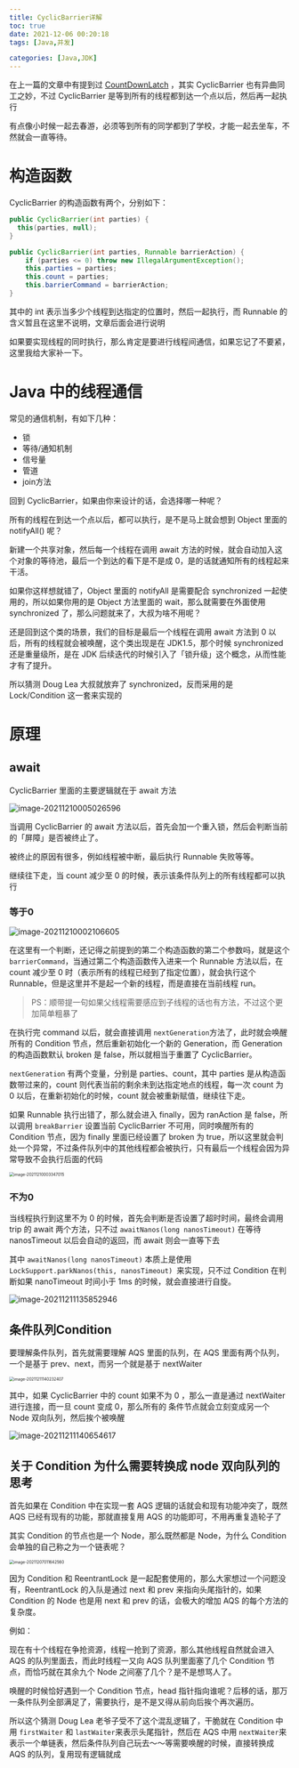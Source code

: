 ```yaml
---
title: CyclicBarrier详解
toc: true
date: 2021-12-06 00:20:18
tags: [Java,并发]

categories: [Java,JDK]
---
```

在上一篇的文章中有提到过 [CountDownLatch](https://somersames.xyz/2021/12/04/CountDownLatch%E8%AF%A6%E8%A7%A3/) ，其实 CyclicBarrier 也有异曲同工之妙，不过 CyclicBarrier 是等到所有的线程都到达一个点以后，然后再一起执行

有点像小时候一起去春游，必须等到所有的同学都到了学校，才能一起去坐车，不然就会一直等待。

# 构造函数

CyclicBarrier 的构造函数有两个，分别如下：

 ```java
 public CyclicBarrier(int parties) {
   this(parties, null);
 }
 ```

```java
public CyclicBarrier(int parties, Runnable barrierAction) {
    if (parties <= 0) throw new IllegalArgumentException();
    this.parties = parties;
    this.count = parties;
    this.barrierCommand = barrierAction;
}
```

其中的 int 表示当多少个线程到达指定的位置时，然后一起执行，而 Runnable 的含义暂且在这里不说明，文章后面会进行说明

如果要实现线程的同时执行，那么肯定是要进行线程间通信，如果忘记了不要紧，这里我给大家补一下。

# Java 中的线程通信

常见的通信机制，有如下几种：

* 锁
* 等待/通知机制
* 信号量
* 管道
* join方法

回到 CyclicBarrier，如果由你来设计的话，会选择哪一种呢？

所有的线程在到达一个点以后，都可以执行，是不是马上就会想到 Object 里面的 notifyAll() 呢？

新建一个共享对象，然后每一个线程在调用 await 方法的时候，就会自动加入这个对象的等待池，最后一个到达的看下是不是成 0，是的话就通知所有的线程起来干活。

如果你这样想就错了，Object 里面的 notifyAll 是需要配合 synchronized 一起使用的，所以如果你用的是 Object 方法里面的 wait，那么就需要在外面使用 synchronized 了，那么问题就来了，大叔为啥不用呢？

还是回到这个类的场景，我们的目标是最后一个线程在调用 await 方法到 0 以后，所有的线程就会被唤醒，这个类出现是在 JDK1.5，那个时候 synchronized 还是重量级所，是在 JDK 后续迭代的时候引入了「锁升级」这个概念，从而性能才有了提升。

所以猜测 Doug Lea 大叔就放弃了 synchronized，反而采用的是 Lock/Condition 这一套来实现的



# 原理

## await

CyclicBarrier 里面的主要逻辑就在于 await 方法

![image-20211210005026596](	https://szhtc-1252780558.cos.ap-shanghai.myqcloud.com/%E6%96%87%E7%AB%A0/CyclicBarrier%E8%AF%A6%E8%A7%A3/image-20211210005026596.png)

当调用 CyclicBarrier 的 await 方法以后，首先会加一个重入锁，然后会判断当前的「屏障」是否被终止了。

被终止的原因有很多，例如线程被中断，最后执行 Runnable 失败等等。

继续往下走，当 count 减少至 0 的时候，表示该条件队列上的所有线程都可以执行

### 等于0

![image-20211210002106605](	https://szhtc-1252780558.cos.ap-shanghai.myqcloud.com/%E6%96%87%E7%AB%A0/CyclicBarrier%E8%AF%A6%E8%A7%A3/image-20211210002106605.png)

在这里有一个判断，还记得之前提到的第二个构造函数的第二个参数吗，就是这个 `barrierCommand`，当通过第二个构造函数传入进来一个 Runnable 方法以后，在 count 减少至 0 时（表示所有的线程已经到了指定位置），就会执行这个 Runnable，但是这里并不是起一个新的线程，而是直接在当前线程 run。

> PS：顺带提一句如果父线程需要感应到子线程的话也有方法，不过这个更加简单粗暴了

在执行完 command 以后，就会直接调用 `nextGeneration`方法了，此时就会唤醒所有的 Condition 节点，然后重新初始化一个新的 Generation，而 Generation 的构造函数默认 broken 是 false，所以就相当于重置了 CyclicBarrier。

`nextGeneration` 有两个变量，分别是 parties、count，其中 parties 是从构造函数带过来的，count 则代表当前的剩余未到达指定地点的线程，每一次 count 为 0 以后，在重新初始化的时候，count 就会被重新赋值，继续往下走。



如果 Runnable 执行出错了，那么就会进入 finally，因为 ranAction 是 false，所以调用 `breakBarrier`  设置当前 CyclicBarrier 不可用，同时唤醒所有的 Condition 节点，因为 finally 里面已经设置了 broken 为 true，所以这里就会判处一个异常，不过条件队列中的其他线程都会被执行，只有最后一个线程会因为异常导致不会执行后面的代码

<img src="	https://szhtc-1252780558.cos.ap-shanghai.myqcloud.com/%E6%96%87%E7%AB%A0/CyclicBarrier%E8%AF%A6%E8%A7%A3/image-20211210003347015.png" alt="image-20211210003347015" style="zoom:50%;" />



### 不为0

当线程执行到这里不为 0 的时候，首先会判断是否设置了超时时间，最终会调用 trip 的 await 两个方法，只不过 `awaitNanos(long nanosTimeout)` 在等待 nanosTimeout 以后会自动的返回，而 await 则会一直等下去

其中  `awaitNanos(long nanosTimeout)` 本质上是使用 `LockSupport.parkNanos(this, nanosTimeout) `来实现，只不过 Condition 在判断如果 nanoTimeout 时间小于 1ms 的时候，就会直接进行自旋。

![image-20211211135852946](	https://szhtc-1252780558.cos.ap-shanghai.myqcloud.com/%E6%96%87%E7%AB%A0/CyclicBarrier%E8%AF%A6%E8%A7%A3/image-20211211135852946.png) 



## 条件队列Condition

要理解条件队列，首先就需要理解 AQS 里面的队列，在 AQS 里面有两个队列，一个是基于 prev、next，而另一个就是基于 nextWaiter

<img src="https://szhtc-1252780558.cos.ap-shanghai.myqcloud.com/%E6%96%87%E7%AB%A0/CyclicBarrier%E8%AF%A6%E8%A7%A3/image-20211211140232407.png" alt="image-20211211140232407" style="zoom:50%;" />

其中，如果 CyclicBarrier 中的 count 如果不为 0 ，那么一直是通过 nextWaiter 进行连接，而一旦 count 变成 0，那么所有的 条件节点就会立刻变成另一个 Node 双向队列，然后挨个被唤醒

![image-20211211140654617](	https://szhtc-1252780558.cos.ap-shanghai.myqcloud.com/%E6%96%87%E7%AB%A0/CyclicBarrier%E8%AF%A6%E8%A7%A3/image-20211211140654617.png)



## 关于 Condition 为什么需要转换成 node 双向队列的思考

首先如果在 Condition 中在实现一套 AQS 逻辑的话就会和现有功能冲突了，既然 AQS 已经有现有的功能，那就直接复用 AQS 的功能即可，不用再重复造轮子了

其实 Condition 的节点也是一个 Node，那么既然都是 Node，为什么 Condition 会单独的自己称之为一个链表呢？

<img src="	https://szhtc-1252780558.cos.ap-shanghai.myqcloud.com/%E6%96%87%E7%AB%A0/CyclicBarrier%E8%AF%A6%E8%A7%A3/image-20211207011642560.png" alt="image-20211207011642560" style="zoom:50%;" />

因为 Condition 和 ReentrantLock 是一起配套使用的，那么大家想过一个问题没有，ReentrantLock 的入队是通过 next 和 prev 来指向头尾指针的，如果 Condition 的 Node 也是用 next 和 prev 的话，会极大的增加 AQS 的每个方法的复杂度。

例如：

现在有十个线程在争抢资源，线程一抢到了资源，那么其他线程自然就会进入 AQS 的队列里面去，而此时线程一又向 AQS 队列里面塞了几个 Condition 节点，而恰巧就在其余九个 Node 之间塞了几个？是不是想骂人了。

唤醒的时候恰好遇到一个 Condition 节点，head 指针指向谁呢？后移的话，那万一条件队列全部满足了，需要执行，是不是又得从前向后挨个再次遍历。

所以这个猜测 Doug Lea 老爷子受不了这个混乱逻辑了，干脆就在 Condition 中用 `firstWaiter` 和 `lastWaiter`来表示头尾指针，然后在 AQS 中用 `nextWaiter`来表示一个单链表，然后条件队列自己玩去～～等需要唤醒的时候，直接转换成 AQS 的队列，复用现有逻辑就成






